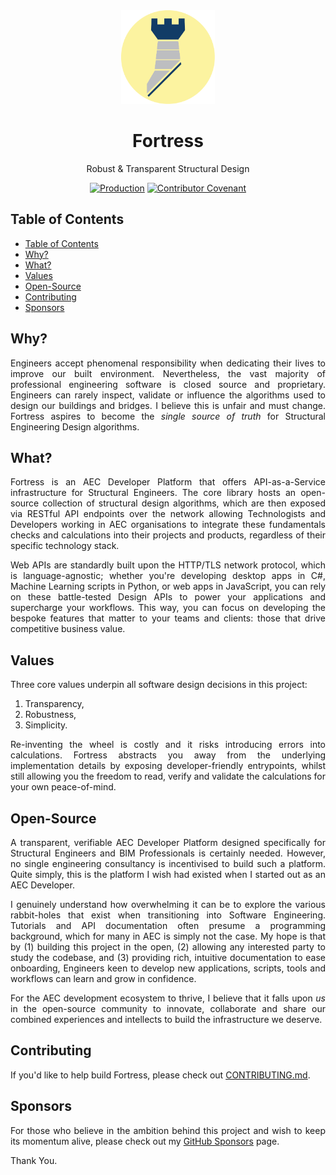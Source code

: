 <div align="center">
  <img 
    height="150px" 
    src=".github/assets/images/fortress.png" 
    alt="Blue Fortress Logo. "
  />

  <h1>Fortress</h1>
  <p>Robust & Transparent Structural Design</p>

  [![Production](https://github.com/jamesbayley/Fortress/actions/workflows/publish.yml/badge.svg)](https://github.com/jamesbayley/Fortress/actions/workflows/publish.yml)
  [![Contributor Covenant](https://img.shields.io/badge/Contributor%20Covenant-2.0-4baaaa.svg)](code_of_conduct.md)
</div>

## Table of Contents

- [Table of Contents](#table-of-contents)
- [Why?](#why)
- [What?](#what)
- [Values](#values)
- [Open-Source](#open-source)
- [Contributing](#contributing)
- [Sponsors](#sponsors)

## Why?

<p align="justify"> 
Engineers accept phenomenal responsibility when dedicating their lives to improve our built environment. Nevertheless, the vast majority of professional engineering software is closed source and proprietary. Engineers can rarely inspect, validate or influence the algorithms used to design our buildings and bridges. I believe this is unfair and must change. Fortress aspires to become the <em>single source of truth</em> for Structural Engineering Design algorithms. 
</p>

## What?

<p align="justify"> 
Fortress is an AEC Developer Platform that offers API-as-a-Service infrastructure for Structural Engineers. The core library hosts an open-source collection of structural design algorithms, which are then exposed via RESTful API endpoints over the network allowing Technologists and Developers working in AEC organisations to integrate these fundamentals checks and calculations into their projects and products, regardless of their specific technology stack. 
</p>

<p align="justify"> 
Web APIs are standardly built upon the HTTP/TLS network protocol, which is language-agnostic; whether you're developing desktop apps in C#, Machine Learning scripts in Python, or web apps in JavaScript, you can rely on these battle-tested Design APIs to power your applications and supercharge your workflows. This way, you can focus on developing the bespoke features that matter to your teams and clients: those that drive competitive business value. 
</p>

## Values


Three core values underpin all software design decisions in this project:

1. Transparency, 
2. Robustness, 
3. Simplicity.

<p align="justify"> 
Re-inventing the wheel is costly and it risks introducing errors into calculations. Fortress abstracts you away from the underlying implementation details by exposing developer-friendly entrypoints, whilst still allowing you the freedom to read, verify and validate the calculations for your own peace-of-mind.
</p>

## Open-Source

<p align="justify"> 
A transparent, verifiable AEC Developer Platform designed specifically for Structural Engineers and BIM Professionals is certainly needed. However, no single engineering consultancy is incentivised to build such a platform. Quite simply, this is the platform I wish had existed when I started out as an AEC Developer. 
</p>

<p align="justify"> 
I genuinely understand how overwhelming it can be to explore the various rabbit-holes that exist when transitioning into Software Engineering. Tutorials and API documentation often presume a programming background, which for many in AEC is simply not the case. My hope is that by (1) building this project in the open, (2) allowing any interested party to study the codebase, and (3) providing rich, intuitive documentation to ease onboarding, Engineers keen to develop new applications, scripts, tools and workflows can learn and grow in confidence.
</p>

<p align="justify"> 
For the AEC development ecosystem to thrive, I believe that it falls upon <em>us</em> in the open-source community to innovate, collaborate and share our combined experiences and intellects to build the infrastructure we deserve.
</p>

## Contributing

<p align="justify">
If you'd like to help build Fortress, please check out <a href="./CONTRIBUTING.md" target="_blank">CONTRIBUTING.md</a>.
</p>

## Sponsors

<p align="justify"> 
For those who believe in the ambition behind this project and wish to keep its momentum alive, please check out my <a href="https://github.com/sponsors/jamesbayley/dashboard" target="_blank">GitHub Sponsors</a> page.
</p>

Thank You.